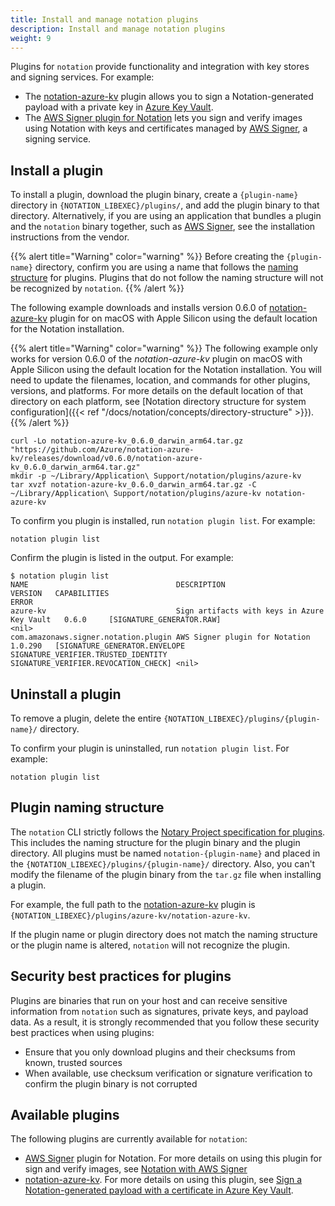 ```yaml
---
title: Install and manage notation plugins
description: Install and manage notation plugins
weight: 9
---
```


Plugins for `notation` provide functionality and integration with key stores and signing services. For example:
- The [notation-azure-kv](https://github.com/Azure/notation-azure-kv) plugin allows you to sign a Notation-generated payload with a private key in [Azure Key Vault](https://learn.microsoft.com/en-us/azure/key-vault/general/overview?wt.mc_id=azurelearn_inproduct_oss_notaryproject).
- The [AWS Signer plugin for Notation](https://docs.aws.amazon.com/signer/latest/developerguide/image-signing-prerequisites.html) lets you sign and verify images using Notation with keys and certificates managed by [AWS Signer](https://docs.aws.amazon.com/signer/latest/developerguide/Welcome.html), a signing service.

## Install a plugin

To install a plugin, download the plugin binary, create a `{plugin-name}` directory in `{NOTATION_LIBEXEC}/plugins/`, and add the plugin binary to that directory. Alternatively, if you are using an application that bundles a plugin and the `notation` binary together, such as [AWS Signer](https://docs.aws.amazon.com/signer/latest/developerguide/image-signing-prerequisites.html), see the installation instructions from the vendor.

{{% alert title="Warning" color="warning" %}}
Before creating the `{plugin-name}` directory, confirm you are using a name that follows the [naming structure](#plugin-naming-structure) for plugins. Plugins that do not follow the naming structure will not be recognized by `notation`.
{{% /alert %}}

The following example downloads and installs version 0.6.0 of [notation-azure-kv](https://github.com/Azure/notation-azure-kv) plugin for on macOS with Apple Silicon using the default location for the Notation installation.

{{% alert title="Warning" color="warning" %}}
The following example only works for version 0.6.0 of the *notation-azure-kv* plugin on macOS with Apple Silicon using the default location for the Notation installation. You will need to update the filenames, location, and commands for other plugins, versions, and platforms. For more details on the default location of that directory on each platform, see [Notation directory structure for system configuration]({{< ref "/docs/notation/concepts/directory-structure" >}}).
{{% /alert %}}

```console
curl -Lo notation-azure-kv_0.6.0_darwin_arm64.tar.gz "https://github.com/Azure/notation-azure-kv/releases/download/v0.6.0/notation-azure-kv_0.6.0_darwin_arm64.tar.gz"
mkdir -p ~/Library/Application\ Support/notation/plugins/azure-kv
tar xvzf notation-azure-kv_0.6.0_darwin_arm64.tar.gz -C ~/Library/Application\ Support/notation/plugins/azure-kv notation-azure-kv
```

To confirm you plugin is installed, run `notation plugin list`. For example:

```console
notation plugin list
```

Confirm the plugin is listed in the output. For example:

```console
$ notation plugin list
NAME                                 DESCRIPTION                                   VERSION   CAPABILITIES                                                             ERROR
azure-kv                             Sign artifacts with keys in Azure Key Vault   0.6.0     [SIGNATURE_GENERATOR.RAW]                                                                     <nil>
com.amazonaws.signer.notation.plugin AWS Signer plugin for Notation                1.0.290   [SIGNATURE_GENERATOR.ENVELOPE SIGNATURE_VERIFIER.TRUSTED_IDENTITY SIGNATURE_VERIFIER.REVOCATION_CHECK] <nil>
```

## Uninstall a plugin

To remove a plugin, delete the entire `{NOTATION_LIBEXEC}/plugins/{plugin-name}/` directory.

To confirm your plugin is uninstalled, run `notation plugin list`. For example:

```console
notation plugin list
```

## Plugin naming structure

The `notation` CLI strictly follows the [Notary Project specification for plugins](https://github.com/notaryproject/notaryproject/blob/main/specs/plugin-extensibility.md#plugin-mechanism). This includes the naming structure for the plugin binary and the plugin directory. All plugins must be named `notation-{plugin-name}` and placed in the `{NOTATION_LIBEXEC}/plugins/{plugin-name}/` directory. Also, you can't modify the filename of the plugin binary from the `tar.gz` file when installing a plugin.

For example, the full path to the [notation-azure-kv](https://github.com/Azure/notation-azure-kv) plugin is `{NOTATION_LIBEXEC}/plugins/azure-kv/notation-azure-kv`.

If the plugin name or plugin directory does not match the naming structure or the plugin name is altered, `notation` will not recognize the plugin.

## Security best practices for plugins

Plugins are binaries that run on your host and can receive sensitive information from `notation` such as signatures, private keys, and payload data. As a result, it is strongly recommended that you follow these security best practices when using plugins:

- Ensure that you only download plugins and their checksums from known, trusted sources
- When available, use checksum verification or signature verification to confirm the plugin binary is not corrupted

## Available plugins

The following plugins are currently available for `notation`:

- [AWS Signer](https://docs.aws.amazon.com/signer/latest/developerguide/image-signing-prerequisites.html) plugin for Notation. For more details on using this plugin for sign and verify images, see [Notation with AWS Signer](https://aws.amazon.com/blogs/containers/announcing-container-image-signing-with-aws-signer-and-amazon-eks/)
- [notation-azure-kv](https://github.com/Azure/notation-azure-kv). For more details on using this plugin, see [Sign a Notation-generated payload with a certificate in Azure Key Vault](https://learn.microsoft.com/azure/container-registry/container-registry-tutorial-sign-build-push?wt.mc_id=azurelearn_inproduct_oss_notaryproject).